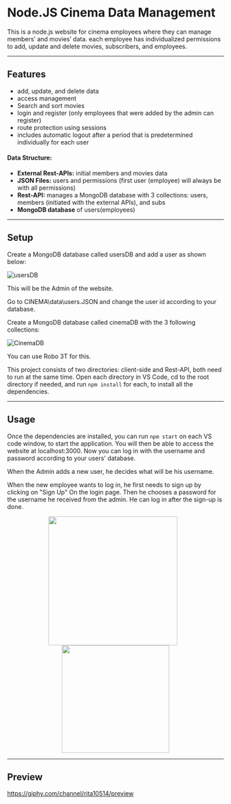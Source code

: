 Node.JS Cinema Data Management
============
This is a node.js website for cinema employees where they can manage members’ and movies’ data. each employee has individualized permissions to add, update and delete movies, subscribers, and employees.

---

## Features
- add, update, and delete data
- access management
- Search and sort movies
- login and register (only employees that were added by the admin can register)
- route protection using sessions
- includes automatic logout after a period that is predetermined individually for each user


#### Data Structure:
- **External Rest-APIs:** initial members and movies data
- **JSON Files:** users and permissions (first user (employee) will always be with all permissions)
- **Rest-API:** manages a MongoDB database with 3 collections:
                users, members (initiated with the external APIs), and subs  
- **MongoDB database** of users(employees)                   
---

## Setup
Create a MongoDB database called usersDB and add a user as shown below:

![usersDB](https://i.imgur.com/rssibm1.png)

This will be the Admin of the website.

Go to CINEMA\data\users.JSON and change the user id according to your database.

Create a MongoDB database called cinemaDB with the 3 following collections:

![CinemaDB](https://i.imgur.com/zlKjvhZ.png) 

You can use Robo 3T for this.

This project consists of two directories: client-side and Rest-API, both need to run at the same time.
Open each directory in VS Code, cd to the root directory if needed, and run `npm install` for each, to install all the dependencies.

---

## Usage
Once the dependencies are installed, you can run  `npm start` on each VS code window, to start the application. You will then be able to access the website at localhost:3000.
Now you can log in with the username and password according to your users' database. 

When the Admin adds a new user, he decides what will be his username. 

When the new employee wants to log in, he first needs to sign up by clicking on "Sign Up" On the login page. Then he chooses a password for the username he received from the admin. He can log in after the sign-up is done.

<div align="center">
  <img align=center height="300"  src="https://i.imgur.com/uNQQnEn.png">&nbsp &nbsp
  <img align=center height="250"  src="https://i.imgur.com/vwK8Qfu.png">
</div>

---

## Preview
https://giphy.com/channel/rita10514/preview


